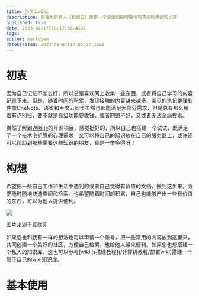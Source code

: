 ```yaml
---
title: 为什么wiki
description: 旨在为财务人（和自己）提供一个全面的随时随地可查阅检索的知识库
published: true
date: 2023-01-17T16:17:36.459Z
tags: 
editor: markdown
dateCreated: 2023-01-07T17:05:37.122Z
---
```


# 初衷

因为自己记忆不怎么好，所以总是喜欢网上收集一些东西，或者将自己学习的内容记录下来。但是，随着时间的积累，发现接触的内容越来越多，常见的笔记整理软件像OneNote、语雀和百度云同步虽然也都能满足大部分需求，但是总有那么用着有点别扭，要不就是高级功能要收钱，或者网络不好，又或者无法全局搜索。

偶然了解到[Wiki.js](https://js.wiki/)的开源项目，感觉挺好的，所以自己也搭建一个试试，既满足了一个技术宅折腾的心理需求，又可以将自己的知识放在自己的服务器上，或许还可以帮助到那些需要这些知识的朋友，真是一举多得呀！

# 构想

希望把一些自己工作和生活中遇到的或者自己觉得有价值的文档，搬到这里来，方便随时随地快速查阅和检索。也希望随着时间的积累，自己也能够产出一些有价值的东西，可以为他人提供便利。

![](https://pic4.zhimg.com/v2-ab5ffcaab1495fb560a68f57e39b22c7_r.jpg)

图片来源于互联网

如果您也和我有一样的想法也可以申请一个账号，把一些常用的内容放到这里来，共同创建一个美好的社区，方便自己检索，也给他人带来便利。如果您也想搭建一个私人的知识库，您也可以参考\[wiki.js搭建教程\](/计算机教程/部署wiki)搭建一个属于自己的wiki知识库。

# 基本使用